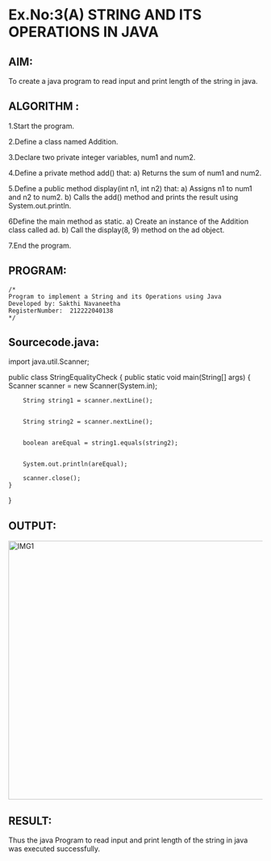 # Ex.No:3(A)  STRING AND ITS OPERATIONS IN JAVA
## AIM:
To create a java program to read input and print length of the string in java.

## ALGORITHM :
1.Start the program.

2.Define a class named Addition.

3.Declare two private integer variables, num1 and num2.

4.Define a private method add() that:
a)  Returns the sum of num1 and num2.

5.Define a public method display(int n1, int n2) that:
a)  Assigns n1 to num1 and n2 to num2.
b)  Calls the add() method and prints the result using System.out.println.

6Define the main method as static.
a)  Create an instance of the Addition class called ad.
b)  Call the display(8, 9) method on the ad object.

7.End the program.

## PROGRAM:
 ```
/*
Program to implement a String and its Operations using Java
Developed by: Sakthi Navaneetha
RegisterNumber:  212222040138
*/
```

## Sourcecode.java:
import java.util.Scanner;

public class StringEqualityCheck {
    public static void main(String[] args) {
        Scanner scanner = new Scanner(System.in);

        
        
        String string1 = scanner.nextLine();

       
        String string2 = scanner.nextLine();

        
        boolean areEqual = string1.equals(string2);

       
        System.out.println(areEqual);

        scanner.close();
    }
}


## OUTPUT:


<img width="513" alt="IMG1" src="https://github.com/user-attachments/assets/efe35baa-fdd2-4dea-a602-c54201aee16d" />



## RESULT:
Thus the java Program to read input and print length of the string in java was executed successfully.

